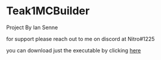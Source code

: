 # Teak1MCBuilder

Project By Ian Senne

for support please reach out to me on discord at Nitro#1225

you can download just the executable by clicking [here](https://github.com/IanSSenne/Teak1MCBuilder/raw/master/Teak1McBuilder-1.0.6.exe)
